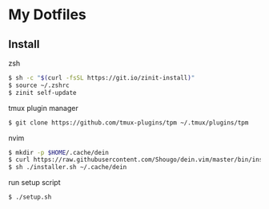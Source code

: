 # My Dotfiles

## Install
zsh
```bash
$ sh -c "$(curl -fsSL https://git.io/zinit-install)"
$ source ~/.zshrc
$ zinit self-update
```

tmux plugin manager
```bash
$ git clone https://github.com/tmux-plugins/tpm ~/.tmux/plugins/tpm
```

nvim
```bash
$ mkdir -p $HOME/.cache/dein
$ curl https://raw.githubusercontent.com/Shougo/dein.vim/master/bin/installer.sh > installer.sh
$ sh ./installer.sh ~/.cache/dein
```

run setup script
```bash
$ ./setup.sh
```
